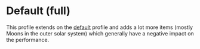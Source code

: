 # Default (full)
This profile extends on the [default](default) profile and adds a lot more items (mostly Moons in the outer solar system) which generally have a negative impact on the performance.
